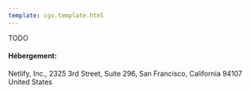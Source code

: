 ```yaml
---
template: cgv.template.html
---
```


TODO

#### Hébergement:

Netlify, Inc., 2325 3rd Street, Suite 296, San Francisco, California 94107 United States
